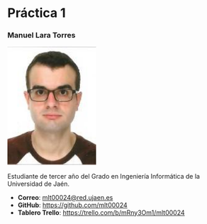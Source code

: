# Práctica 1

### Manuel Lara Torres
<img src='/manuel.jpg' width='200px'>

Estudiante de tercer año del Grado en Ingeniería Informática de la Universidad de Jaén.
* **Correo**: mlt00024@red.ujaen.es
* **GitHub**: https://github.com/mlt00024
* **Tablero Trello**: https://trello.com/b/mRny3Om1/mlt00024
